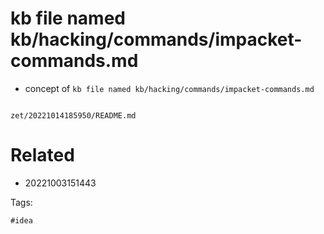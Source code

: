 # kb file named kb/hacking/commands/impacket-commands.md

- concept of `kb file named kb/hacking/commands/impacket-commands.md`

```
```

` zet/20221014185950/README.md `

# Related

- 20221003151443

Tags:

    #idea
